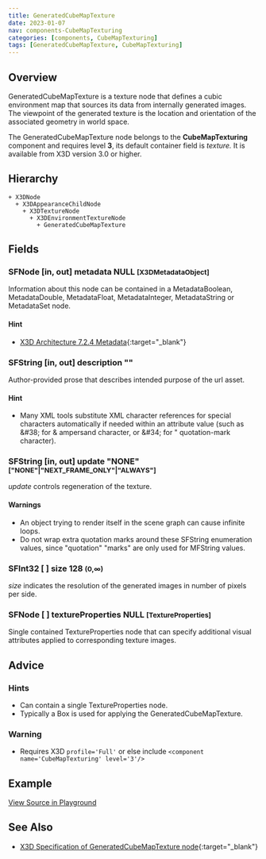 ```yaml
---
title: GeneratedCubeMapTexture
date: 2023-01-07
nav: components-CubeMapTexturing
categories: [components, CubeMapTexturing]
tags: [GeneratedCubeMapTexture, CubeMapTexturing]
---
```

<style>
.post h3 {
  word-spacing: 0.2em;
}
</style>

## Overview

GeneratedCubeMapTexture is a texture node that defines a cubic environment map that sources its data from internally generated images. The viewpoint of the generated texture is the location and orientation of the associated geometry in world space.

The GeneratedCubeMapTexture node belongs to the **CubeMapTexturing** component and requires level **3**, its default container field is *texture.* It is available from X3D version 3.0 or higher.

## Hierarchy

```
+ X3DNode
  + X3DAppearanceChildNode
    + X3DTextureNode
      + X3DEnvironmentTextureNode
        + GeneratedCubeMapTexture
```

## Fields

### SFNode [in, out] **metadata** NULL <small>[X3DMetadataObject]</small>

Information about this node can be contained in a MetadataBoolean, MetadataDouble, MetadataFloat, MetadataInteger, MetadataString or MetadataSet node.

#### Hint

- [X3D Architecture 7.2.4 Metadata](https://www.web3d.org/specifications/X3Dv4Draft/ISO-IEC19775-1v4-IS.proof//Part01/components/core.html#Metadata){:target="_blank"}

### SFString [in, out] **description** ""

Author-provided prose that describes intended purpose of the url asset.

#### Hint

- Many XML tools substitute XML character references for special characters automatically if needed within an attribute value (such as &amp;#38; for &amp; ampersand character, or &amp;#34; for " quotation-mark character).

### SFString [in, out] **update** "NONE" <small>["NONE"|"NEXT_FRAME_ONLY"|"ALWAYS"]</small>

*update* controls regeneration of the texture.

#### Warnings

- An object trying to render itself in the scene graph can cause infinite loops.
- Do not wrap extra quotation marks around these SFString enumeration values, since "quotation" "marks" are only used for MFString values.

### SFInt32 [ ] **size** 128 <small>(0,∞)</small>

*size* indicates the resolution of the generated images in number of pixels per side.

### SFNode [ ] **textureProperties** NULL <small>[TextureProperties]</small>

Single contained TextureProperties node that can specify additional visual attributes applied to corresponding texture images.

## Advice

### Hints

- Can contain a single TextureProperties node.
- Typically a Box is used for applying the GeneratedCubeMapTexture.

### Warning

- Requires X3D `profile='Full'` or else include `<component name='CubeMapTexturing' level='3'/>`

## Example

<x3d-canvas src="https://create3000.github.io/media/examples/CubeMapTexturing/GeneratedCubeMapTexture/GeneratedCubeMapTexture.x3d" update="auto"></x3d-canvas>

[View Source in Playground](/x_ite/playground/?url=https://create3000.github.io/media/examples/CubeMapTexturing/GeneratedCubeMapTexture/GeneratedCubeMapTexture.x3d)

## See Also

- [X3D Specification of GeneratedCubeMapTexture node](https://www.web3d.org/documents/specifications/19775-1/V4.0/Part01/components/environmentalTexturing.html#GeneratedCubeMapTexture){:target="_blank"}
